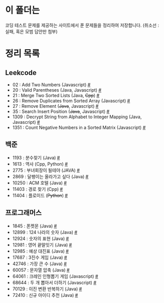 # 이 폴더는
코딩 테스트 문제를 제공하는 사이트에서 푼 문제들을 정리하여 저장합니다.
(취소선 : 실패, 혹은 모범 답안만 첨부)

# 정리 목록
## Leekcode
 - 02 : Add Two Numbers (Javascript) [#](./LeetCode/LC02.md)
 - 20 : Valid Parentheses (Java, Javascript) [#](./LeetCode/LC20.md)
 - 21 : Merge Two Sorted Lists (Java, ~~Cpp~~) [#](./LeetCode/LC21.md)
 - 26 : Remove Duplicates from Sorted Array (Javascript) [#](./LeetCode/LC26.md)
 - 27 : Remove Element (~~Java~~, Javascript) [#](./LeetCode/LC27.md)
 - 35 : Search Insert Position (~~Java~~, Javascript) [#](./LeetCode/LC35.md)
 - 1309 : Decrypt String from Alphabet to Integer Mapping (Java, Javascript) [#](./LeetCode/LC1309.md)
 - 1351 : Count Negative Numbers in a Sorted Matrix (Javascript) [#](./LeetCode/LC1351.md)
## 백준
 - 1193 : 분수찾기 (Java) [#](./백준/BJ1193.md)
 - 1613 : 역사 (Cpp, Python) [#](./백준/2020-10-15-exam-BJ1613.md)
 - 2775 : 부녀회장이 될테야 (JAVA) [#](./백준/BJ2775.md)
 - 2869 : 달팽이는 올라가고 싶다 (Java) [#](./백준/BJ2869.md)
 - 10250 : ACM 호텔 (Java) [#](./백준/BJ10250.md)
 - 11403 : 경로 찾기 (Cpp) [#](./백준/2020-10-10-exam-BJ11403.md)
 - 11404 : 플로이드 (~~Python~~) [#](./백준/2020-10-15-exam-BJ11404.md)

## 프로그래머스
 - 1845 : 폰켓몬 (Java) [#](./프로그래머스/PG1845.md)
 - 12899 : 124 나라의 숫자 (Java) [#](./프로그래머스/PG12899.md)
 - 12924 : 숫자의 표현 (Java) [#](./프로그래머스/PG12924.md)
 - 12981 : 영어 끝말잇기 (Java) [#](./프로그래머스/PG12981.md)
 - 12985 : 예상 대진표 (Java) [#](./프로그래머스/PG12985.md)
 - 17687 : 3진수 게임 (Java) [#](./프로그래머스/PG17687.md)
 - 42746 : 가장 큰 수 (Java) [#](./프로그래머스/PG42746.md)
 - 60057 : 문자열 압축 (Java) [#](./프로그래머스/PG60057.md)
 - 64061 : 크레인 인형뽑기 게임 (Javascript) [#](./프로그래머스/PG64061.md) 
 - 68644 : 두 개 뽑아서 더하기 (Javascript) [#](./프로그래머스/PG68644.md)
 - 70129 : 이진 변환 반복하기 (Java) [#](./프로그래머스/PG70129.md)
 - 72410 : 신규 아이디 추천 (Java) [#](./프로그래머스/PG72410.md)
